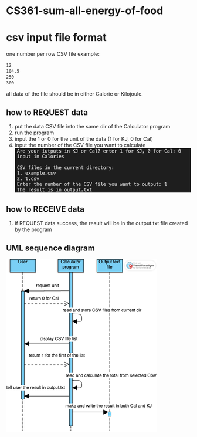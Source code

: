 # CS361-sum-all-energy-of-food

# csv input file format
one number per row
CSV file example:
```
12
104.5
250
300
```
all data of the file should be in either Calorie or Kilojoule.

## how to REQUEST data
1. put the data CSV file into the same dir of the Calculator program
2. run the program
3. input the 1 or 0 for the unit of the data (1 for KJ, 0 for Cal)
4. input the number of the CSV file you want to calculate
![example call](exampleCall.png)

## how to RECEIVE data
1. if REQUEST data success, the result will be in the output.txt file created by the program
## UML sequence diagram
![UML sequence diagram](CS361FoodCalculator.png)
